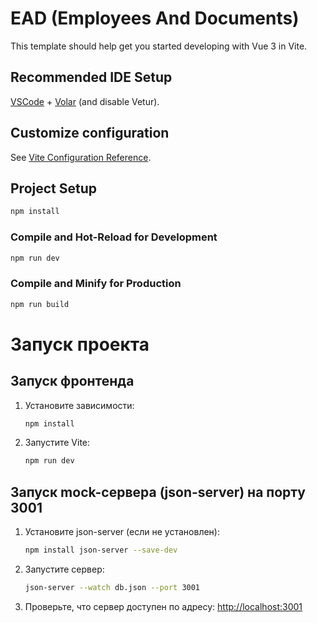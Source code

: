 # EAD (Employees And Documents)

This template should help get you started developing with Vue 3 in Vite.

## Recommended IDE Setup

[VSCode](https://code.visualstudio.com/) + [Volar](https://marketplace.visualstudio.com/items?itemName=Vue.volar) (and disable Vetur).

## Customize configuration

See [Vite Configuration Reference](https://vite.dev/config/).

## Project Setup

```sh
npm install
```

### Compile and Hot-Reload for Development

```sh
npm run dev
```

### Compile and Minify for Production

```sh
npm run build
```

# Запуск проекта

## Запуск фронтенда

1. Установите зависимости:
   ```bash
   npm install
   ```
2. Запустите Vite:
   ```bash
   npm run dev
   ```

## Запуск mock-сервера (json-server) на порту 3001

1. Установите json-server (если не установлен):
   ```bash
   npm install json-server --save-dev
   ```
2. Запустите сервер:

   ```bash
   json-server --watch db.json --port 3001
   ```

3. Проверьте, что сервер доступен по адресу: [http://localhost:3001](http://localhost:3001)

